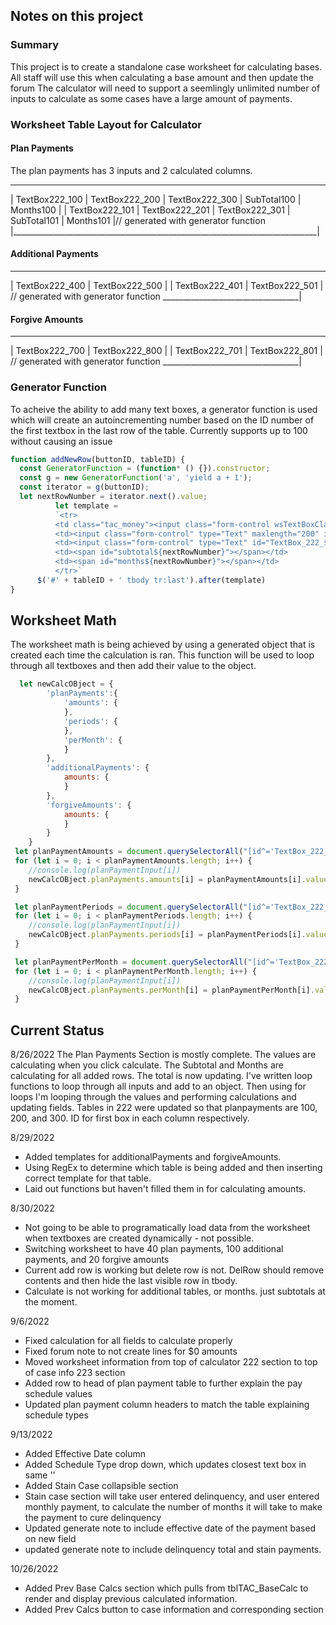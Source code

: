 ## Notes on this project
### Summary
This project is to create a standalone case worksheet for calculating bases. 
All staff will use this when calculating a base amount and then update the forum
The calculator will need to support a seemlingly unlimited number of inputs to calculate
as some cases have a large amount of payments. 


### Worksheet Table Layout for Calculator

#### Plan Payments
The plan payments has 3 inputs and 2 calculated columns. 
______________________________________________________________________________
| TextBox222_100 | TextBox222_200 | TextBox222_300 | SubTotal100 | Months100 |
| TextBox222_101 | TextBox222_201 | TextBox222_301 | SubTotal101 | Months101 |// generated with generator function 
|____________________________________________________________________________|

#### Additional Payments
___________________________________
| TextBox222_400 | TextBox222_500 |
| TextBox222_401 | TextBox222_501 | // generated with generator function
__________________________________|

#### Forgive Amounts
___________________________________
| TextBox222_700 | TextBox222_800 |
| TextBox222_701 | TextBox222_801 | // generated with generator function
__________________________________|


### Generator Function
To acheive the ability to add many text boxes, a generator function is used which will
create an autoincrementing number based on the ID number of the first textbox
in the last row of the table. Currently supports up to 100 without causing an issue
```javascript
function addNewRow(buttonID, tableID) {
  const GeneratorFunction = (function* () {}).constructor;
  const g = new GeneratorFunction('a', 'yield a + 1');
  const iterator = g(buttonID);
  let nextRowNumber = iterator.next().value;
          let template = 
          `<tr>
          <td class="tac_money"><input class="form-control wsTextBoxClass" type="Text" name="TextBox_222_${nextRowNumber}" id="TextBox_222_${nextRowNumber}" onchange="update('TextBox_222_${nextRowNumber}',222,'','','*!wstype!*','|:CaseID:|',2,'False','0','tblCaseData')"></td>
          <td><input class="form-control" type="Text" maxlength="200" id="TextBox_222_${nextRowNumber+100}" onchange="update('TextBox_222_${nextRowNumber+100}',222,'','','*!wstype!*','|:CaseID:|',2,'False','0','tblCaseData')"></td>
          <td><input class="form-control" type="Text" id="TextBox_222_${nextRowNumber+200}" onchange="update('TextBox_222_${nextRowNumber+200}',222,'','','*!wstype!*','|:CaseID:|',2,'False','0','tblCaseData')"></td>
          <td><span id="subtotal${nextRowNumber}"></span></td>
          <td><span id="months${nextRowNumber}"></span></td>
          </tr>`
      $('#' + tableID + ' tbody tr:last').after(template)
}
```

## Worksheet Math
The worksheet math is being achieved by using a generated object that is created each time the calculation is ran. 
This function will be used to loop through all textboxes and then add their value to the object. 

```javascript
  let newCalcOBject = {
        'planPayments':{
            'amounts': {
            },
            'periods': {
            },
            'perMonth': {
            }
        },
        'additionalPayments': {
            amounts: {
            }
        },
        'forgiveAmounts': {
            amounts: {
            }
        }
    }
 let planPaymentAmounts = document.querySelectorAll("[id^='TextBox_222_1']")
 for (let i = 0; i < planPaymentAmounts.length; i++) {
    //console.log(planPaymentInput[i])
    newCalcOBject.planPayments.amounts[i] = planPaymentAmounts[i].value;
 }

 let planPaymentPeriods = document.querySelectorAll("[id^='TextBox_222_2']")
 for (let i = 0; i < planPaymentPeriods.length; i++) {
    //console.log(planPaymentInput[i])
    newCalcOBject.planPayments.periods[i] = planPaymentPeriods[i].value;
 }

 let planPaymentPerMonth = document.querySelectorAll("[id^='TextBox_222_3']")
 for (let i = 0; i < planPaymentPerMonth.length; i++) {
    //console.log(planPaymentInput[i])
    newCalcOBject.planPayments.perMonth[i] = planPaymentPerMonth[i].value;
 }
 ```

 ## Current Status
 8/26/2022
 The Plan Payments Section is mostly complete. The values are calculating when you click calculate. The Subtotal and Months are calculating for all added rows. The total is now updating. 
 I've written loop functions to loop through all inputs and add to an object. Then using for loops I'm looping through the values and performing calculations and updating fields.
 Tables in 222 were updated so that planpayments are 100, 200, and 300. ID for first box in each column respectively.  


8/29/2022
- Added templates for additionalPayments and forgiveAmounts. 
- Using RegEx to determine which table is being added and then inserting correct template for that table. 
- Laid out functions but haven't filled them in for calculating amounts. 

8/30/2022
- Not going to be able to programatically load data from the worksheet when textboxes are created dynamically - not possible. 
- Switching worksheet to have 40 plan payments, 100 additional payments, and 20 forgive amounts
- Current add row is working but delete row is not. DelRow should remove contents and then hide the last visible row in tbody. 
- Calculate is not working for additional tables, or months. just subtotals at the moment. 


9/6/2022
- Fixed calculation for all fields to calculate properly 
- Fixed forum note to not create lines for $0 amounts
- Moved worksheet information from top of calculator 222 section to top of case info 223 section
- Added row to head of plan payment table to further explain the pay schedule values
- Updated plan payment column headers to match the table explaining schedule types

9/13/2022
- Added Effective Date column 
- Added Schedule Type drop down, which updates closest text box in same '<td></td>'
- Added Stain Case collapsible section
- Stain case section will take user entered delinquency, and user entered monthly payment, to calculate the number of months it will take to make the payment to cure delinquency
- Updated generate note to include effective date of the payment based on new field
- updated generate note to include delinquency total and stain payments. 

10/26/2022
- Added Prev Base Calcs section which pulls from tblTAC_BaseCalc to render and display previous calculated information. 
- Added Prev Calcs button to case information and corresponding section 

